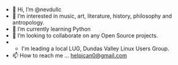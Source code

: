 - 👋 Hi, I’m @nevdullc
- 👀 I’m interested in music, art, literature, history, philosophy and antropology.
- 🌱 I’m currently learning Python
- 💞️ I’m looking to collaborate on any Open Source projects.
-  * I'm leading a local LUG, Dundas Valley Linux Users Group.
- 📫 How to reach me ... helpican0@gmail.com

<!---
nevdullc/nevdullc is a ✨ special ✨ repository because its `README.md` (this file) appears on your GitHub profile.
You can click the Preview link to take a look at your changes.
--->
